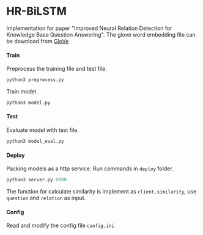 # HR-BiLSTM

Implementation for paper "Improved Neural Relation Detection for Knowledge Base Question Answering". The glove word embedding file can be download from [GloVe](https://nlp.stanford.edu/projects/glove/)



#### Train

Preprocess the training file and test file.

```python
python3 preprocess.py
```

Train model.

```python
python3 model.py
```

 

#### Test

Evaluate model with test file.

```python
python3 model_eval.py
```



#### Deploy

Packing models as a http service. Run commands in `deploy` folder.

```python
python3 server.py 9000
```

The function for calculate similarity is implement as `client.similarity`, use `question` and `relation` as input.



#### Config

Read and modify the config file `config.ini`